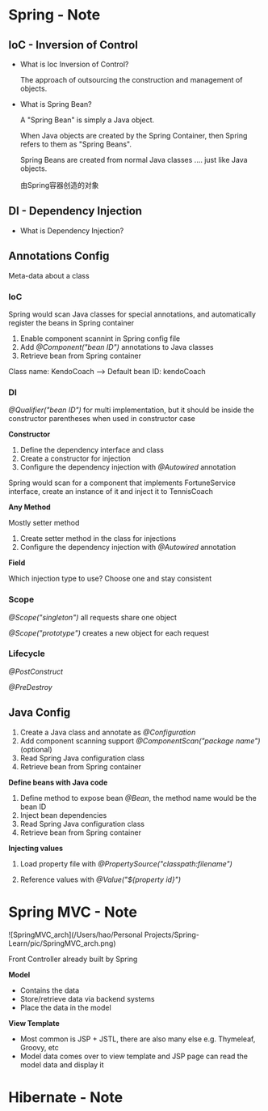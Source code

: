 # Spring - Note

## IoC - Inversion of Control

* What is Ioc Inversion of Control?

  The approach of outsourcing the construction and management of objects.

* What is Spring Bean?

  A "Spring Bean" is simply a Java object.

  When Java objects are created by the Spring Container, then Spring refers to them as "Spring Beans".

  Spring Beans are created from normal Java classes .... just like Java objects.

  由Spring容器创造的对象

## DI - Dependency Injection

* What is Dependency Injection?

## Annotations Config

Meta-data about a class

### IoC

Spring would scan Java classes for special annotations, and automatically register the beans in Spring container

1. Enable component scannint in Spring config file
2. Add *@Component("bean ID")* annotations to Java classes
3. Retrieve bean from Spring container

Class name: KendoCoach --> Default bean ID: kendoCoach

### DI 

_@Qualifier("bean ID")_ for multi implementation, but it should be inside the constructor parentheses when used in constructor case

__Constructor__

1. Define the dependency interface and class
2. Create a constructor for injection
3. Configure the dependency injection with _@Autowired_ annotation

Spring would scan for a component that implements FortuneService interface, create an instance of it and inject it to TennisCoach

__Any Method__

Mostly setter method

1. Create setter method in the class for injections
2. Configure the dependency injection with *@Autowired* annotation

__Field__

Which injection type to use? Choose one and stay consistent 

### Scope 

_@Scope("singleton")_ all requests share one object

_@Scope("prototype")_ creates a new object for each request

### Lifecycle

_@PostConstruct_

_@PreDestroy_

## Java Config

1. Create a Java class and annotate as _@Configuration_
2. Add component scanning support _@ComponentScan("package name")_ (optional)
3. Read Spring Java configuration class
4. Retrieve bean from Spring container

__Define beans with Java code__

1. Define method to expose bean _@Bean_, the method name would be the bean ID
2. Inject bean dependencies
3. Read Spring Java configuration class
4. Retrieve bean from Spring container

__Injecting values__

1. Load property file with _@PropertySource("classpath:filename")_

2. Reference values with _@Value("${property id}")_

# Spring MVC - Note 

![SpringMVC_arch](/Users/hao/Personal Projects/Spring-Learn/pic/SpringMVC_arch.png)

Front Controller already built by Spring

__Model__

* Contains the data
* Store/retrieve data via backend systems
* Place the data in the model

__View Template__

* Most common is JSP + JSTL, there are also many else e.g. Thymeleaf, Groovy, etc
* Model data comes over to view template and JSP page can read the model data and display it

# Hibernate - Note 